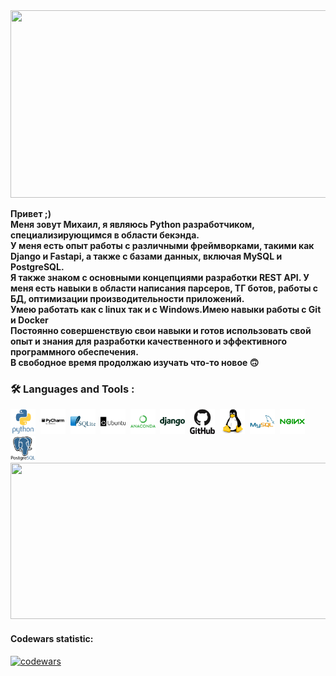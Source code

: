 <div id="header" align="center">
  <img src=https://netpoint-dc.com/blog/wp-content/uploads/2019/10/1_zxixptvl4rzkx3eduj38xw.jpeg" width="1000" height="300"/>
</div>

__Привет ;)<br> Меня зовут Михаил, я являюсь Python разработчиком, специализирующимся в области бекэнда. <br> У меня есть опыт работы с различными фреймворками, такими как Django и Fastapi, а также с базами данных, включая MySQL и PostgreSQL.<br> Я также знаком с основными концепциями разработки REST API.
У меня есть навыки в области написания парсеров, ТГ ботов, работы с БД, оптимизации производительности приложений.<br>
Умею работать как с linux так и с Windows.Имею навыки работы с Git и Docker <br> Постоянно совершенствую свои навыки и готов использовать свой опыт и знания для разработки качественного и эффективного программного обеспечения.<br> В свободное время продолжаю изучать что-то новое 🙃__

### :hammer_and_wrench: Languages and Tools :
<div>
  <img src="https://github.com/devicons/devicon/blob/master/icons/python/python-original-wordmark.svg"  width="40" height="40"/;
  <img src="https://github.com/devicons/devicon/blob/master/icons/fastapi/fastapi-original-wordmark.svg" width="40" height="40"/>&nbsp;
  <img src="https://github.com/devicons/devicon/blob/master/icons/pycharm/pycharm-original-wordmark.svg" width="40" height="40"/>&nbsp;
  <img src="https://github.com/devicons/devicon/blob/master/icons/sqlite/sqlite-original-wordmark.svg"  width="40" height="40"/>&nbsp;
  <img src="https://github.com/devicons/devicon/blob/master/icons/ubuntu/ubuntu-plain-wordmark.svg"  UI" width="40" height="40"/>&nbsp;
  <img src="https://github.com/devicons/devicon/blob/master/icons/anaconda/anaconda-original-wordmark.svg"  width="40" height="40"/>&nbsp;
  <img src="https://github.com/devicons/devicon/blob/master/icons/django/django-plain-wordmark.svg"  width="40" height="40"/>&nbsp;
  <img src="https://github.com/devicons/devicon/blob/master/icons/github/github-original-wordmark.svg" width="40" height="40"/>&nbsp;
  <img src="https://github.com/devicons/devicon/blob/master/icons/linux/linux-original.svg"  width="40" height="40"/>&nbsp;
  <img src="https://github.com/devicons/devicon/blob/master/icons/mysql/mysql-original-wordmark.svg" width="40" height="40"/>&nbsp;
  <img src="https://github.com/devicons/devicon/blob/master/icons/nginx/nginx-original.svg" width="40" height="40"/>&nbsp;
  <img src="https://github.com/devicons/devicon/blob/master/icons/postgresql/postgresql-original-wordmark.svg" width="40" height="40"/>&nbsp;
  
  

<div align="center">
  <img src="https://media.istockphoto.com/id/1224500457/photo/programming-code-abstract-technology-background-of-software-developer-and-computer-script.jpg?s=612x612&w=0&k=20&c=nHMypkMTU1HUUW85Zt0Ff7MDbq17n0eVeXaoM9Knt4Q=" width="1000" height="250"/>
</div>
<h4 align="left">Codewars statistic:</h4>

[![codewars](https://www.codewars.com/users/MikeAstapov/badges/large)](https://www.codewars.com/users/MikeAstapov)

